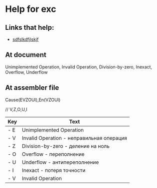 # Help for exc

## Links that help:

- [sdfslkdfjlskjf](https://sdfsdfsdfsdfs)


## At document

Unimplemented Operation, Invalid Operation, Division-by-zero, Inexact, Overflow, Underflow

## At assembler file

Cause(EVZOUI),En(VZOUI)

// V,Z,O,U,I

| Key |  Text |
| ------ | ------ |
|- E | Unimplemented Operation |
|- V | Invalid Operation - неправильная операция|
|- Z | Division-by-zero - деление на ноль |
|- O | Overflow - переполнение |
|- U | Underflow - антипереполнение|
|- I | Inexact - потеря точности|
|- V |Invalid Operation
